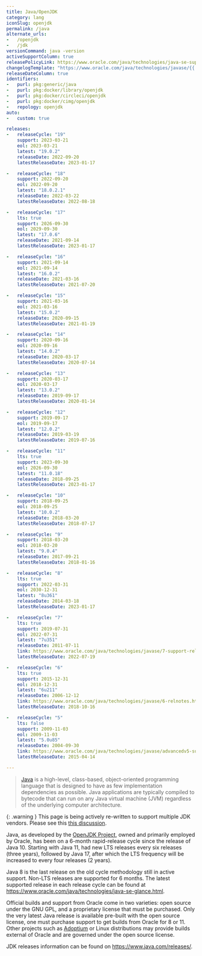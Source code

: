 ```yaml
---
title: Java/OpenJDK
category: lang
iconSlug: openjdk
permalink: /java
alternate_urls:
-   /openjdk
-   /jdk
versionCommand: java -version
activeSupportColumn: true
releasePolicyLink: https://www.oracle.com/java/technologies/java-se-support-roadmap.html
changelogTemplate: "https://www.oracle.com/java/technologies/javase/{{'__LATEST__'|replace:'.','-'}}-relnotes.html"
releaseDateColumn: true
identifiers:
-   purl: pkg:generic/java
-   purl: pkg:docker/library/openjdk
-   purl: pkg:docker/circleci/openjdk
-   purl: pkg:docker/cimg/openjdk
-   repology: openjdk
auto:
-   custom: true

releases:
-   releaseCycle: "19"
    support: 2023-03-21
    eol: 2023-03-21
    latest: "19.0.2"
    releaseDate: 2022-09-20
    latestReleaseDate: 2023-01-17

-   releaseCycle: "18"
    support: 2022-09-20
    eol: 2022-09-20
    latest: "18.0.2.1"
    releaseDate: 2022-03-22
    latestReleaseDate: 2022-08-18

-   releaseCycle: "17"
    lts: true
    support: 2026-09-30
    eol: 2029-09-30
    latest: "17.0.6"
    releaseDate: 2021-09-14
    latestReleaseDate: 2023-01-17

-   releaseCycle: "16"
    support: 2021-09-14
    eol: 2021-09-14
    latest: "16.0.2"
    releaseDate: 2021-03-16
    latestReleaseDate: 2021-07-20

-   releaseCycle: "15"
    support: 2021-03-16
    eol: 2021-03-16
    latest: "15.0.2"
    releaseDate: 2020-09-15
    latestReleaseDate: 2021-01-19

-   releaseCycle: "14"
    support: 2020-09-16
    eol: 2020-09-16
    latest: "14.0.2"
    releaseDate: 2020-03-17
    latestReleaseDate: 2020-07-14

-   releaseCycle: "13"
    support: 2020-03-17
    eol: 2020-03-17
    latest: "13.0.2"
    releaseDate: 2019-09-17
    latestReleaseDate: 2020-01-14

-   releaseCycle: "12"
    support: 2019-09-17
    eol: 2019-09-17
    latest: "12.0.2"
    releaseDate: 2019-03-19
    latestReleaseDate: 2019-07-16

-   releaseCycle: "11"
    lts: true
    support: 2023-09-30
    eol: 2026-09-30
    latest: "11.0.18"
    releaseDate: 2018-09-25
    latestReleaseDate: 2023-01-17

-   releaseCycle: "10"
    support: 2018-09-25
    eol: 2018-09-25
    latest: "10.0.2"
    releaseDate: 2018-03-20
    latestReleaseDate: 2018-07-17

-   releaseCycle: "9"
    support: 2018-03-20
    eol: 2018-03-20
    latest: "9.0.4"
    releaseDate: 2017-09-21
    latestReleaseDate: 2018-01-16

-   releaseCycle: "8"
    lts: true
    support: 2022-03-31
    eol: 2030-12-31
    latest: "8u361"
    releaseDate: 2014-03-18
    latestReleaseDate: 2023-01-17

-   releaseCycle: "7"
    lts: true
    support: 2019-07-31
    eol: 2022-07-31
    latest: "7u351"
    releaseDate: 2011-07-11
    link: https://www.oracle.com/java/technologies/javase/7-support-relnotes.html#R170_361
    latestReleaseDate: 2022-07-19

-   releaseCycle: "6"
    lts: true
    support: 2015-12-31
    eol: 2018-12-31
    latest: "6u211"
    releaseDate: 2006-12-12
    link: https://www.oracle.com/java/technologies/javase/6-relnotes.html#R160_211
    latestReleaseDate: 2018-10-16

-   releaseCycle: "5"
    lts: false
    support: 2009-11-03
    eol: 2009-11-03
    latest: "5.0u85"
    releaseDate: 2004-09-30
    link: https://www.oracle.com/java/technologies/javase/advancedv5-support-relnotes.html
    latestReleaseDate: 2015-04-14

---
```


> [Java](https://www.oracle.com/java/) is a high-level, class-based, object-oriented programming
> language that is designed to have as few implementation dependencies as possible. Java
> applications are typically compiled to bytecode that can run on any Java virtual machine (JVM)
> regardless of the underlying computer architecture.

{: .warning }
This page is being actively re-written to support multiple JDK vendors. Please see this [this discussion](https://github.com/endoflife-date/endoflife.date/discussions/364#discussioncomment-4744466).

Java, as developed by the [OpenJDK Project](https://openjdk.org/), owned and primarily employed by
Oracle, has been on a 6-month rapid-release cycle since the release of Java 10. Starting with
Java 11, had new LTS releases every six releases (three years), followed by Java 17, after which
the LTS frequency will be increased to every four releases (2 years).

Java 8 is the last release on the old cycle methodology still in active support. Non-LTS releases
are supported for 6 months. The latest supported release in each release cycle can be found at
<https://www.oracle.com/java/technologies/java-se-glance.html>.

Official builds and support from Oracle come in two varieties: open source under the GNU GPL, and a
proprietary license that must be purchased. Only the very latest Java release is available pre-built
with the open source license, one must purchase support to get builds from Oracle for 8 or 11.
Other projects such as [Adoptium](https://adoptium.net/) or Linux distributions may provide builds
external of Oracle and are governed under the open source license.

JDK releases information can be found on <https://www.java.com/releases/>.
